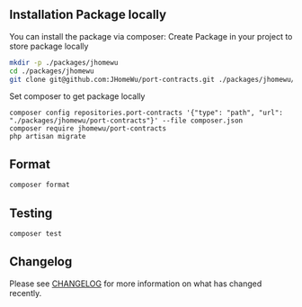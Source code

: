 
## Installation Package locally

You can install the package via composer:
Create Package in your project to store package locally
```bash
mkdir -p ./packages/jhomewu
cd ./packages/jhomewu
git clone git@github.com:JHomeWu/port-contracts.git ./packages/jhomewu/port-contracts
```
Set composer to get package locally
```
composer config repositories.port-contracts '{"type": "path", "url": "./packages/jhomewu/port-contracts"}' --file composer.json
composer require jhomewu/port-contracts
php artisan migrate
```

## Format

```bash
composer format
```

## Testing

```bash
composer test
```

## Changelog

Please see [CHANGELOG](CHANGELOG.md) for more information on what has changed recently.
